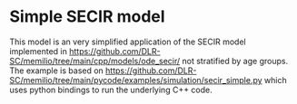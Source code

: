 # Simple SECIR model 

This model is an very simplified application of the SECIR model implemented in https://github.com/DLR-SC/memilio/tree/main/cpp/models/ode_secir/ not stratified by age groups.
The example is based on https://github.com/DLR-SC/memilio/tree/main/pycode/examples/simulation/secir_simple.py which uses python bindings to run the underlying C++ code.
